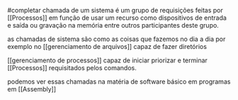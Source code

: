 #completar
chamada de um sistema é um grupo de requisições feitas por [[Processos]] em função de usar um recurso como dispositivos de entrada e saída ou gravação na memória entre outros participantes deste grupo.
 
 as chamadas de sistema são como as coisas que fazemos no dia a dia por exemplo no [[gerenciamento de arquivos]] capaz de fazer diretórios

[[gerenciamento de processos]] capaz de iniciar priorizar e terminar [[Processos]] requisitados pelos comandos.

podemos ver essas chamadas na matéria de software básico em programas em [[Assembly]]
